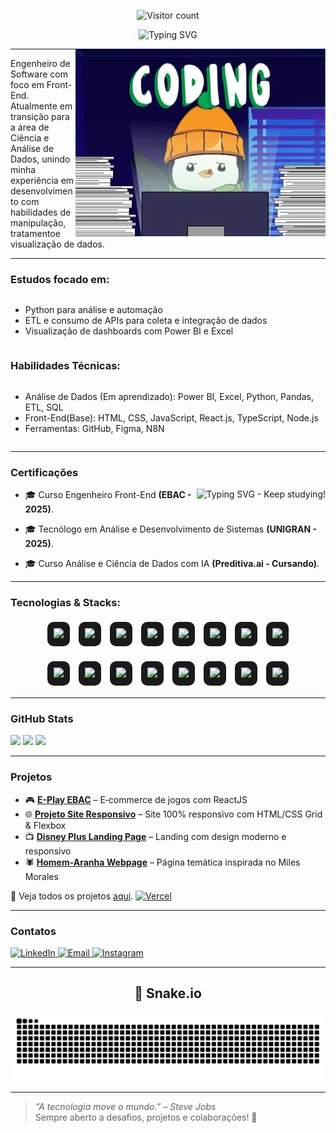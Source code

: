 <!-- CONTADOR DE VISITAS -->
<p align="center">
  <img src="https://profile-counter.deno.dev/Oberon-23/count.svg" alt="Visitor count" />
</p>

<!-- Frase de efeito com digitação -->
<p align="center">
  <img src="https://readme-typing-svg.herokuapp.com?font=Fira+Code&weight=700&size=22&pause=1000&color=EC7C26&center=true&width=435&lines=Bem-vindo+ao+meu+GitHub!" alt="Typing SVG" />
</p>
<img src="./assets/gifs/gato-legal.webp" alt="Animação de um pinguim programando" width="400px" align="right">

---
<!-- Sobre mim -->
<p align="left"> 
Engenheiro de Software com foco em Front-End. <br/>
Atualmente em transição para a área de Ciência e Análise de Dados, unindo minha experiência em desenvolvimento com habilidades de manipulação, tratamentoe  visualização de dados.
</p>

---
<!-- Estudos -->
### Estudos focado em: 

<div style="display: flex; flex-direction: column; align-items: flex-start;">
  <ul>
    <li>Python para análise e automação</li>
    <li>ETL e consumo de APIs para coleta e integração de dados</li>
    <li>Visualização de dashboards com Power BI e Excel</li>
  </ul>
</div>

<!-- Habilidades Técnicas -->
### Habilidades Técnicas:

<div style="display: flex; flex-direction: column; align-items: flex-start;">
  <ul>
    <li>Análise de Dados (Em aprendizado): Power BI, Excel, Python, Pandas, ETL, SQL</li>
    <li>Front-End(Base): HTML, CSS, JavaScript, React.js, TypeScript, Node.js</li>
    <li>Ferramentas: GitHub, Figma, N8N</li>
  </ul>
</div>

---
<!-- Certificações -->
### Certificações

<p align="center"> <img src="https://readme-typing-svg.herokuapp.com?font=Fira+Code&weight=300&size=22&pause=1000&color=EC7C26&center=true&width=350&lines=Keep+studying!" alt="Typing SVG - Keep studying!" align="right"/>
  
- 🎓 Curso Engenheiro Front-End <strong>(EBAC - 2025)</strong>.

- 🎓 Tecnólogo em Análise e Desenvolvimento de Sistemas <strong>(UNIGRAN - 2025)</strong>.

- 🎓 Curso Análise e Ciência de Dados com IA <strong>(Preditiva.ai - Cursando)</strong>.

---
<!-- Tecnologias -->
### Tecnologias & Stacks:

<p align="center">
  <!-- Linha 1 -->
  <span style="display:inline-block; margin:5px; padding:10px; background-color:#1a1a1a; border-radius:10px;">
    <img src="https://cdn.jsdelivr.net/gh/devicons/devicon/icons/html5/html5-original.svg" width="50" />
  </span>
  <span style="display:inline-block; margin:5px; padding:10px; background-color:#1a1a1a; border-radius:10px;">
    <img src="https://cdn.jsdelivr.net/gh/devicons/devicon/icons/css3/css3-original.svg" width="50" />
  </span>
  <span style="display:inline-block; margin:5px; padding:10px; background-color:#1a1a1a; border-radius:10px;">
    <img src="https://cdn.jsdelivr.net/gh/devicons/devicon/icons/sass/sass-original.svg" width="50" />
  </span>
  <span style="display:inline-block; margin:5px; padding:10px; background-color:#1a1a1a; border-radius:10px;">
    <img src="https://cdn.jsdelivr.net/gh/devicons/devicon/icons/javascript/javascript-original.svg" width="50" />
  </span>
  <span style="display:inline-block; margin:5px; padding:10px; background-color:#1a1a1a; border-radius:10px;">
    <img src="https://cdn.jsdelivr.net/gh/devicons/devicon/icons/typescript/typescript-original.svg" width="50" />
  </span>
  <span style="display:inline-block; margin:5px; padding:10px; background-color:#1a1a1a; border-radius:10px;">
    <img src="https://cdn.jsdelivr.net/gh/devicons/devicon/icons/react/react-original.svg" width="50" />
  </span>
  <span style="display:inline-block; margin:5px; padding:10px; background-color:#1a1a1a; border-radius:10px;">
    <img src="https://cdn.jsdelivr.net/gh/devicons/devicon/icons/bootstrap/bootstrap-original-wordmark.svg" width="50" />
  </span>
  <span style="display:inline-block; margin:5px; padding:10px; background-color:#1a1a1a; border-radius:10px;">
    <img src="https://raw.githubusercontent.com/styled-components/brand/master/styled-components.png" width="50" />
  </span>
</p>

<p align="center">
  <!-- Linha 2 -->
  <span style="display:inline-block; margin:5px; padding:10px; background-color:#1a1a1a; border-radius:10px;">
    <img src="https://cdn.jsdelivr.net/gh/devicons/devicon/icons/nodejs/nodejs-original.svg" width="50" />
  </span>
  <span style="display:inline-block; margin:5px; padding:10px; background-color:#1a1a1a; border-radius:10px;">
    <img src="https://cdn.jsdelivr.net/gh/devicons/devicon/icons/figma/figma-original.svg" width="50" />
  </span>
  <span style="display:inline-block; margin:5px; padding:10px; background-color:#1a1a1a; border-radius:10px;">
    <img src="https://upload.wikimedia.org/wikipedia/commons/thumb/3/3f/Git_icon.svg/1024px-Git_icon.svg.png" width="50" />
  </span>
  <span style="display:inline-block; margin:5px; padding:10px; background-color:#1a1a1a; border-radius:10px;">
    <img src="https://img.icons8.com/?size=100&id=12598&format=png&color=FFFFFF" width="50" />
  </span>
  <span style="display:inline-block; margin:5px; padding:10px; background-color:#1a1a1a; border-radius:10px;">
    <img src="https://cdn.brandfetch.io/id7gN4JouK/w/260/h/260/theme/white/icon.png?c=1bxid64Mup7aczewSAYMX&t=1751031787055" width="50" />
  </span>
  <span style="display:inline-block; margin:5px; padding:10px; background-color:#1a1a1a; border-radius:10px;">
    <img src="https://cdn.jsdelivr.net/gh/devicons/devicon/icons/vscode/vscode-original-wordmark.svg" width="50" />
  </span>
  <span style="display:inline-block; margin:5px; padding:10px; background-color:#1a1a1a; border-radius:10px;">
    <img src="https://cdn.jsdelivr.net/gh/devicons/devicon/icons/python/python-original.svg" width="50" />
  </span>
  <span style="display:inline-block; margin:5px; padding:10px; background-color:#1a1a1a; border-radius:10px;">
    <img src="https://cdn.jsdelivr.net/gh/devicons/devicon@latest/icons/azuresqldatabase/azuresqldatabase-original.svg" width="50" />
  </span>
</p>

---
<!-- GitHubStats -->
### GitHub Stats

<div> 
  <a href="https://www.linkedin.com/in/brenosilvarangel/" target="_blank"><img src="https://img.shields.io/badge/-LinkedIn-%230077B5?style=for-the-badge&logo=linkedin&logoColor=white" target="_blank"></a>
  <a href="mailto:brenoosbr@outlook.com"><img src="https://img.shields.io/badge/-Gmail-%23333?style=for-the-badge&logo=gmail&logoColor=white" target="_blank""></a>
  <a href="https://www.instagram.com/breno.sbr/" target="_blank"><img src="https://img.shields.io/badge/-Instagram-%23E4405F?style=for-the-badge&logo=instagram&logoColor=white" target="_blank"></a>
</div>

---

### Projetos  

- 🎮 **[E-Play EBAC](https://github.com/Oberon-23/eplay-ebac)** – E‑commerce de jogos com ReactJS  
- 🌐 **[Projeto Site Responsivo](https://github.com/Oberon-23/projeto-site-responsivo)** – Site 100% responsivo com HTML/CSS Grid & Flexbox  
- 📺 **[Disney Plus Landing Page](https://github.com/Oberon-23/clone-disneyplus)** – Landing com design moderno e responsivo  
- 🕷️ **[Homem-Aranha Webpage](https://github.com/Oberon-23/spiderman-landing-page)** – Página temática inspirada no Miles Morales
  
📌 Veja todos os projetos [aqui](https://github.com/Oberon-23?tab=repositories).
<a href="https://vercel.com/oberon-23s-projects">
  <img src="https://img.shields.io/badge/Vercel-000000?style=for-the-badge&logoColor=white" alt="Vercel">
</a>

---

### Contatos

<div align="left">
  <a href="https://www.linkedin.com/in/brenosilvarangel/" target="_blank">
    <img src="https://img.shields.io/badge/LinkedIn-0077B5?style=for-the-badge&logo=linkedin&logoColor=white" alt="LinkedIn" />
  </a><a href="mailto:brenoosbr@outlook.com">
    <img src="https://img.shields.io/badge/Email-D14836?style=for-the-badge&logo=gmail&logoColor=white" alt="Email" />
  </a><a href="https://www.instagram.com/breno.sbr/" target="_blank">
    <img src="https://img.shields.io/badge/Instagram-E4405F?style=for-the-badge&logo=instagram&logoColor=white" alt="Instagram" />
  </a>
</div>

---

## <h2 align="center">🐍 Snake.io</h2>
<p align="center">
  <img src="https://raw.githubusercontent.com/Oberon-23/Oberon-23/output/github-contribution-grid-snake-dark.svg" alt="Snake animation" />
</p>


---

> _“A tecnologia move o mundo.” – Steve Jobs_  
> Sempre aberto a desafios, projetos e colaborações! 🚀



